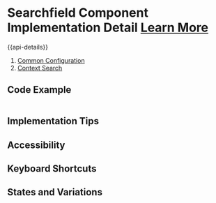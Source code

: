 # Searchfield Component Implementation Detail [Learn More](https://soho.infor.com/index.php?p=component/search-box)

{{api-details}}

1. [Common Configuration](/components/searchfield/example-index.html)
2. [Context Search](/components/searchfield/example-context.html)

## Code Example

```html
```

## Implementation Tips

## Accessibility

## Keyboard Shortcuts

## States and Variations
